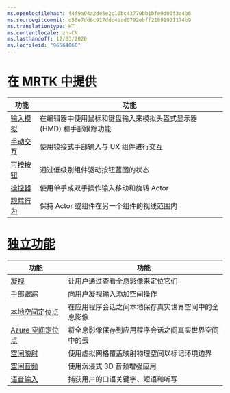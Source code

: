 ```yaml
---
ms.openlocfilehash: f4f9a04a2de5e2c10bc43770bb1bfe9d00f3a4b6
ms.sourcegitcommit: d56e7dd6c917ddc4ead0792ebff21891921174b9
ms.translationtype: HT
ms.contentlocale: zh-CN
ms.lasthandoff: 12/03/2020
ms.locfileid: "96564060"
---
```

# <a name="available-in-mrtk"></a>[在 MRTK 中提供](#tab/mrtk)

|  功能  |  功能  |
| --- | --- |
| [输入模拟](https://microsoft.github.io/MixedReality-UXTools-Unreal/Docs/InputSimulation.html) | 在编辑器中使用鼠标和键盘输入来模拟头盔式显示器 (HMD) 和手部跟踪功能 |
| [手动交互](https://microsoft.github.io/MixedReality-UXTools-Unreal/Docs/HandInteraction.html) | 使用铰接式手部输入与 UX 组件进行交互 |
| [可按按钮](https://microsoft.github.io/MixedReality-UXTools-Unreal/Docs/PressableButton.html) | 通过低级别组件驱动按钮蓝图的状态 |
| [操控器](https://microsoft.github.io/MixedReality-UXTools-Unreal/Docs/Manipulator.html) | 使用单手或双手操作输入移动和旋转 Actor |
| [跟踪行为](https://microsoft.github.io/MixedReality-UXTools-Unreal/Docs/FollowComponent.html) | 保持 Actor 或组件在另一个组件的视线范围内 |

# <a name="standalone-features"></a>[独立功能](#tab/standalone)

|  功能  |  功能  |
| --- | --- |
| [凝视](../unreal/unreal-gaze-input.md) | 让用户通过查看全息影像来定位它们 |
| [手部跟踪](../unreal/unreal-hand-tracking.md) | 向用户凝视输入添加空间操作 |
| [本地空间定位点](../unreal/unreal-spatial-anchors.md) | 在应用程序会话之间本地保存真实世界空间中的全息影像 |
| [Azure 空间定位点](../unreal/unreal-azure-spatial-anchors.md) | 将全息影像保存到应用程序会话之间真实世界空间中的云 |
| [空间映射](../unreal/unreal-spatial-mapping.md) | 使用虚拟网格覆盖映射物理空间以标记环境边界 |
| [空间音频](../unreal/unreal-spatial-audio.md) | 使用沉浸式 3D 音频增强应用 |
| [语音输入](../unreal/unreal-voice-input.md) | 捕获用户的口语关键字、短语和听写|

